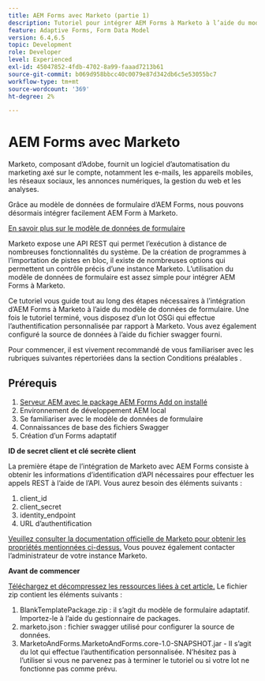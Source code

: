 ```yaml
---
title: AEM Forms avec Marketo (partie 1)
description: Tutoriel pour intégrer AEM Forms à Marketo à l’aide du modèle de données de formulaire AEM Forms.
feature: Adaptive Forms, Form Data Model
version: 6.4,6.5
topic: Development
role: Developer
level: Experienced
exl-id: 45047852-4fdb-4702-8a99-faaad7213b61
source-git-commit: b069d958bbcc40c0079e87d342db6c5e53055bc7
workflow-type: tm+mt
source-wordcount: '369'
ht-degree: 2%

---
```


# AEM Forms avec Marketo

Marketo, composant d’Adobe, fournit un logiciel d’automatisation du marketing axé sur le compte, notamment les e-mails, les appareils mobiles, les réseaux sociaux, les annonces numériques, la gestion du web et les analyses.

Grâce au modèle de données de formulaire d’AEM Forms, nous pouvons désormais intégrer facilement AEM Form à Marketo.

[En savoir plus sur le modèle de données de formulaire](https://helpx.adobe.com/fr/experience-manager/6-5/forms/using/data-integration.html)

Marketo expose une API REST qui permet l’exécution à distance de nombreuses fonctionnalités du système. De la création de programmes à l’importation de pistes en bloc, il existe de nombreuses options qui permettent un contrôle précis d’une instance Marketo. L’utilisation du modèle de données de formulaire est assez simple pour intégrer AEM Forms à Marketo.

Ce tutoriel vous guide tout au long des étapes nécessaires à l’intégration d’AEM Forms à Marketo à l’aide du modèle de données de formulaire. Une fois le tutoriel terminé, vous disposez d’un lot OSGi qui effectue l’authentification personnalisée par rapport à Marketo. Vous avez également configuré la source de données à l’aide du fichier swagger fourni.

Pour commencer, il est vivement recommandé de vous familiariser avec les rubriques suivantes répertoriées dans la section Conditions préalables .

## Prérequis

1. [Serveur AEM avec le package AEM Forms Add on installé](/help/forms/adaptive-forms/installing-aem-form-on-windows-tutorial-use.md)
1. Environnement de développement AEM local
1. Se familiariser avec le modèle de données de formulaire
1. Connaissances de base des fichiers Swagger
1. Création d’un Forms adaptatif

**ID de secret client et clé secrète client**

La première étape de l’intégration de Marketo avec AEM Forms consiste à obtenir les informations d’identification d’API nécessaires pour effectuer les appels REST à l’aide de l’API. Vous aurez besoin des éléments suivants :

1. client_id
1. client_secret
1. identity_endpoint
1. URL d’authentification

[Veuillez consulter la documentation officielle de Marketo pour obtenir les propriétés mentionnées ci-dessus.](https://developers.marketo.com/rest-api/) Vous pouvez également contacter l’administrateur de votre instance Marketo.

**Avant de commencer**

[Téléchargez et décompressez les ressources liées à cet article.](assets/aemformsandmarketo.zip) Le fichier zip contient les éléments suivants :

1. BlankTemplatePackage.zip : il s’agit du modèle de formulaire adaptatif. Importez-le à l’aide du gestionnaire de packages.
1. marketo.json : fichier swagger utilisé pour configurer la source de données.
1. MarketoAndForms.MarketoAndForms.core-1.0-SNAPSHOT.jar - Il s’agit du lot qui effectue l’authentification personnalisée. N’hésitez pas à l’utiliser si vous ne parvenez pas à terminer le tutoriel ou si votre lot ne fonctionne pas comme prévu.
